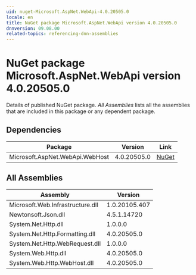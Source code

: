 ```yaml
---
uid: nuget-Microsoft.AspNet.WebApi-4.0.20505.0
locale: en
title: NuGet package Microsoft.AspNet.WebApi version 4.0.20505.0
dnnversion: 09.08.00
related-topics: referencing-dnn-assemblies
---
```


# NuGet package Microsoft.AspNet.WebApi version 4.0.20505.0
Details of published NuGet package.
*All Assemblies* lists all the assemblies that are included in this package or any dependent package.

## Dependencies

|Package|Version|Link|
|---|---|---|
|Microsoft.AspNet.WebApi.WebHost|4.0.20505.0|[NuGet](https://www.nuget.org/packages/Microsoft.AspNet.WebApi.WebHost/4.0.20505.0)|

## All Assemblies

|Assembly|Version|
|---|---|
|Microsoft.Web.Infrastructure.dll|1.0.20105.407|
|Newtonsoft.Json.dll|4.5.1.14720|
|System.Net.Http.dll|1.0.0.0|
|System.Net.Http.Formatting.dll|4.0.20505.0|
|System.Net.Http.WebRequest.dll|1.0.0.0|
|System.Web.Http.dll|4.0.20505.0|
|System.Web.Http.WebHost.dll|4.0.20505.0|

